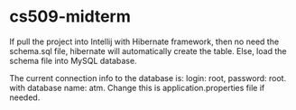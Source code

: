 # cs509-midterm

If pull the project into Intellij with Hibernate framework, then no need the schema.sql file, hibernate will automatically create the table.
Else, load the schema file into MySQL database.

The current connection info to the database is: login: root, password: root. with database name: atm. Change this is application.properties file if needed.
